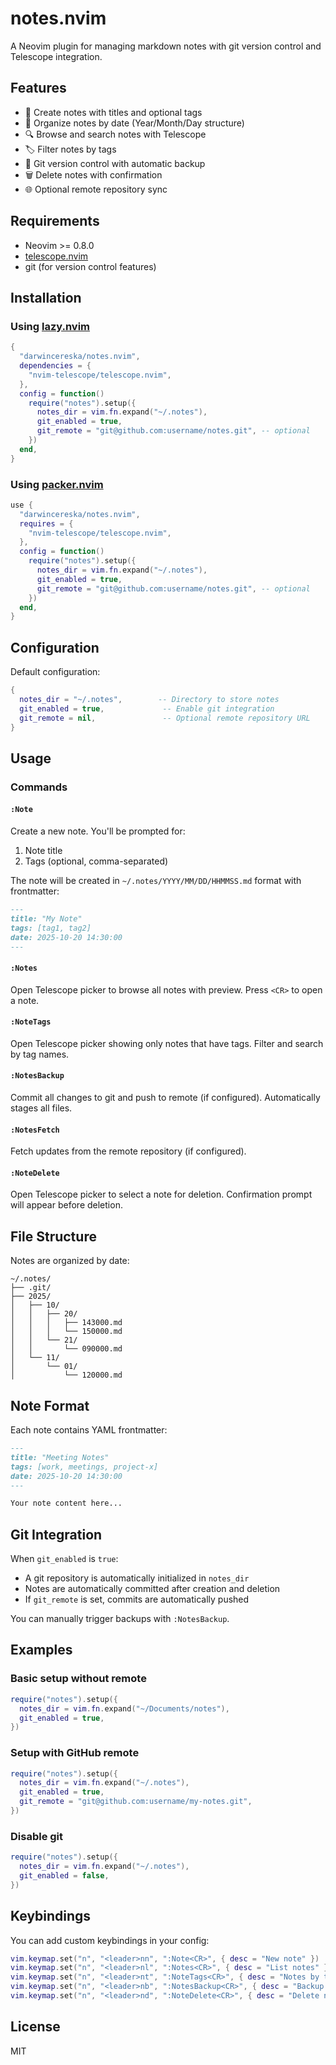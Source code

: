 # notes.nvim

A Neovim plugin for managing markdown notes with git version control and Telescope integration.

## Features

- 📝 Create notes with titles and optional tags
- 📁 Organize notes by date (Year/Month/Day structure)
- 🔍 Browse and search notes with Telescope
- 🏷️ Filter notes by tags
- 🔄 Git version control with automatic backup
- 🗑️ Delete notes with confirmation
- 🌐 Optional remote repository sync

## Requirements

- Neovim >= 0.8.0
- [telescope.nvim](https://github.com/nvim-telescope/telescope.nvim)
- git (for version control features)

## Installation

### Using [lazy.nvim](https://github.com/folke/lazy.nvim)

```lua
{
  "darwincereska/notes.nvim",
  dependencies = {
    "nvim-telescope/telescope.nvim",
  },
  config = function()
    require("notes").setup({
      notes_dir = vim.fn.expand("~/.notes"),
      git_enabled = true,
      git_remote = "git@github.com:username/notes.git", -- optional
    })
  end,
}
```

### Using [packer.nvim](https://github.com/wbthomason/packer.nvim)

```lua
use {
  "darwincereska/notes.nvim",
  requires = {
    "nvim-telescope/telescope.nvim",
  },
  config = function()
    require("notes").setup({
      notes_dir = vim.fn.expand("~/.notes"),
      git_enabled = true,
      git_remote = "git@github.com:username/notes.git", -- optional
    })
  end,
}
```

## Configuration

Default configuration:

```lua
{
  notes_dir = "~/.notes",        -- Directory to store notes
  git_enabled = true,             -- Enable git integration
  git_remote = nil,               -- Optional remote repository URL
}
```

## Usage

### Commands

#### `:Note`
Create a new note. You'll be prompted for:
1. Note title
2. Tags (optional, comma-separated)

The note will be created in `~/.notes/YYYY/MM/DD/HHMMSS.md` format with frontmatter:

```markdown
---
title: "My Note"
tags: [tag1, tag2]
date: 2025-10-20 14:30:00
---

```

#### `:Notes`
Open Telescope picker to browse all notes with preview. Press `<CR>` to open a note.

#### `:NoteTags`
Open Telescope picker showing only notes that have tags. Filter and search by tag names.

#### `:NotesBackup`
Commit all changes to git and push to remote (if configured). Automatically stages all files.

#### `:NotesFetch`
Fetch updates from the remote repository (if configured).

#### `:NoteDelete`
Open Telescope picker to select a note for deletion. Confirmation prompt will appear before deletion.

## File Structure

Notes are organized by date:

```
~/.notes/
├── .git/
├── 2025/
│   ├── 10/
│   │   ├── 20/
│   │   │   ├── 143000.md
│   │   │   └── 150000.md
│   │   └── 21/
│   │       └── 090000.md
│   └── 11/
│       └── 01/
│           └── 120000.md
```

## Note Format

Each note contains YAML frontmatter:

```markdown
---
title: "Meeting Notes"
tags: [work, meetings, project-x]
date: 2025-10-20 14:30:00
---

Your note content here...
```

## Git Integration

When `git_enabled` is `true`:
- A git repository is automatically initialized in `notes_dir`
- Notes are automatically committed after creation and deletion
- If `git_remote` is set, commits are automatically pushed

You can manually trigger backups with `:NotesBackup`.

## Examples

### Basic setup without remote

```lua
require("notes").setup({
  notes_dir = vim.fn.expand("~/Documents/notes"),
  git_enabled = true,
})
```

### Setup with GitHub remote

```lua
require("notes").setup({
  notes_dir = vim.fn.expand("~/.notes"),
  git_enabled = true,
  git_remote = "git@github.com:username/my-notes.git",
})
```

### Disable git

```lua
require("notes").setup({
  notes_dir = vim.fn.expand("~/.notes"),
  git_enabled = false,
})
```

## Keybindings

You can add custom keybindings in your config:

```lua
vim.keymap.set("n", "<leader>nn", ":Note<CR>", { desc = "New note" })
vim.keymap.set("n", "<leader>nl", ":Notes<CR>", { desc = "List notes" })
vim.keymap.set("n", "<leader>nt", ":NoteTags<CR>", { desc = "Notes by tag" })
vim.keymap.set("n", "<leader>nb", ":NotesBackup<CR>", { desc = "Backup notes" })
vim.keymap.set("n", "<leader>nd", ":NoteDelete<CR>", { desc = "Delete note" })
```

## License

MIT
